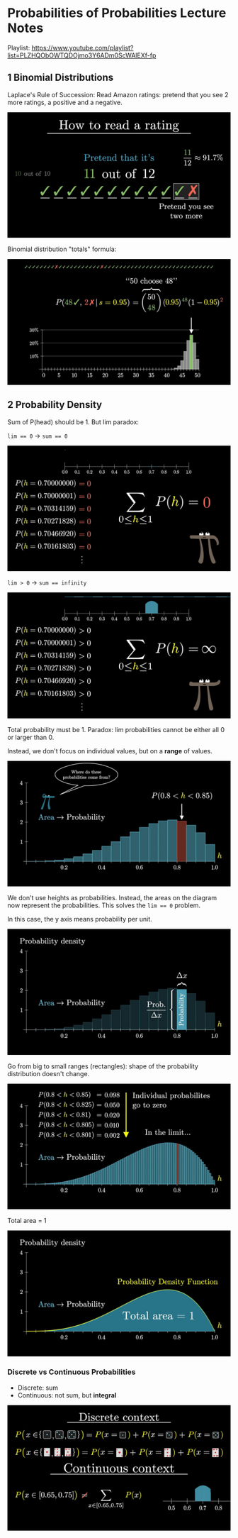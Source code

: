 # Probabilities of Probabilities Lecture Notes

Playlist: <https://www.youtube.com/playlist?list=PLZHQObOWTQDOjmo3Y6ADm0ScWAlEXf-fp>

## 1 Binomial Distributions

Laplace's Rule of Succession:
Read Amazon ratings: pretend that you see 2 more ratings, a positive and a negative.

![Pretend to See 2 More Ratings](1_files/pretend_2_more.jpg)

Binomial distribution "totals" formula:

![Totals Formula](1_files/totals_formula.jpg)

## 2 Probability Density

Sum of P(head) should be 1.
But lim paradox:

`lim == 0` -> `sum == 0`

![Lim 0 paradox](2_files/lim_zero.jpg)

`lim > 0` -> `sum == infinity`

![Lim 0 paradox](2_files/lim_positive.jpg)

Total probability must be 1.
Paradox: lim probabilities cannot be either all 0 or larger than 0.

Instead, we don't focus on individual values, but on a **range** of values.

![A Range of Values](2_files/range.jpg)

We don't use heights as probabilities.
Instead, the areas on the diagram now represent the probabilities.
This solves the `lim == 0` problem.

In this case, the y axis means probability per unit.

![Probability per Unit](2_files/probability_y_axis.jpg)

Go from big to small ranges (rectangles): shape of the probability distribution doesn't change.

![Area](2_files/range_lim_area.jpg)

Total area = 1

![Total Area](2_files/total_area_1.jpg)

### Discrete vs Continuous Probabilities

- Discrete: sum
- Continuous: not sum, but **integral**

![Discrete vs Continuous](2_files/discrete_vs_continuous.jpg)
